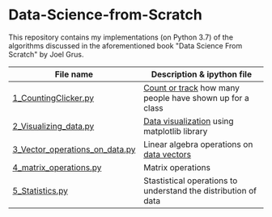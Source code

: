 # Data-Science-from-Scratch
This repository contains my implementations (on Python 3.7) of the algorithms discussed in the aforementioned book "Data Science From Scratch" by Joel Grus.

| **File name** | **Description & ipython file** |
| ------------- | ------------- |
| [1_CountingClicker.py](https://github.com/RuchikaVermaVaid/Data-Science-from-Scratch/blob/master/CountingClicker.py) | [Count or track](https://github.com/RuchikaVermaVaid/Data-Science-from-Scratch/blob/master/CountingClicker.ipynb) how many people have shown up for a class|
| [2_Visualizing_data.py](https://github.com/RuchikaVermaVaid/Data-Science-from-Scratch/blob/master/Visualizing_data.py) | [Data visualization](https://github.com/RuchikaVermaVaid/Data-Science-from-Scratch/blob/master/Visualizing_data.ipynb) using matplotlib library|
| [3_Vector_operations_on_data.py](https://github.com/RuchikaVermaVaid/Data-Science-from-Scratch/blob/master/Vector_operations_on_data.py) | Linear algebra operations on [data vectors](https://github.com/RuchikaVermaVaid/Data-Science-from-Scratch/blob/master/DataAsVectors.ipynb)|
| [4_matrix_operations.py](https://github.com/RuchikaVermaVaid/Data-Science-from-Scratch/blob/master/matrix_operations.py) | Matrix operations|
| [5_Statistics.py](https://github.com/RuchikaVermaVaid/Data-Science-from-Scratch/blob/master/Statistics.py) | Stastistical operations to understand the distribution of data|
